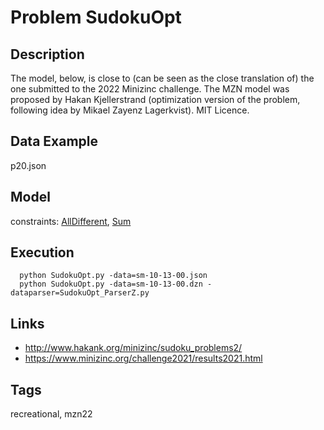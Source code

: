 # Problem SudokuOpt
## Description
The model, below, is close to (can be seen as the close translation of) the one submitted to the 2022 Minizinc challenge.
The MZN model was proposed by Hakan Kjellerstrand (optimization version of the problem, following idea by Mikael Zayenz Lagerkvist).
MIT Licence.

## Data Example
  p20.json

## Model
  constraints: [AllDifferent](http://pycsp.org/documentation/constraints/AllDifferent), [Sum](http://pycsp.org/documentation/constraints/Sum)

## Execution
```
  python SudokuOpt.py -data=sm-10-13-00.json
  python SudokuOpt.py -data=sm-10-13-00.dzn -dataparser=SudokuOpt_ParserZ.py
```

## Links
  - http://www.hakank.org/minizinc/sudoku_problems2/
  - https://www.minizinc.org/challenge2021/results2021.html

## Tags
  recreational, mzn22
